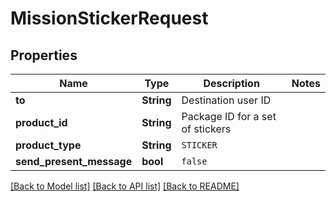 # MissionStickerRequest

## Properties

Name | Type | Description | Notes
------------ | ------------- | ------------- | -------------
**to** | **String** | Destination user ID | 
**product_id** | **String** | Package ID for a set of stickers | 
**product_type** | **String** | `STICKER` | 
**send_present_message** | **bool** | `false` | 

[[Back to Model list]](../README.md#documentation-for-models) [[Back to API list]](../README.md#documentation-for-api-endpoints) [[Back to README]](../README.md)


